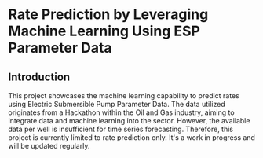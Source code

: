 # Rate Prediction by Leveraging Machine Learning Using ESP Parameter Data 

## Introduction

This project showcases the machine learning capability to predict rates using Electric Submersible Pump Parameter Data. The data utilized originates from a Hackathon within the Oil and Gas industry, aiming to integrate data and machine learning into the sector. However, the available data per well is insufficient for time series forecasting. Therefore, this project is currently limited to rate prediction only. It's a work in progress and will be updated regularly.